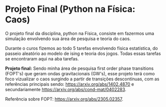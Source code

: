 # Projeto Final (Python na Física: Caos)
O projeto final da disciplina, python na Física, consiste em fazermos uma simulação envolvendo sua área de pesquisa e teoria do caos.

Durante o curos fizemos ao todo 5 tarefas envolvendo física estatística, do passeio aleatório ao modelo de ising e teoria dos jogos. Todas essas tarefas se encontraram aqui
na aba tarefas.

**Projeto final:** Sendo minha área de pesquisa first order phase transitions (FOPT's) que geram ondas gravitacionais (GW's), esse projeto terá como foco vizualizar o caos surgindo a partir de transições descontínuas, com as referências principais sendo: https://arxiv.org/abs/1402.4870 e secundariamente https://arxiv.org/abs/cond-mat/0402283.

Referência sobre FOPT: https://arxiv.org/abs/2305.02357. 


